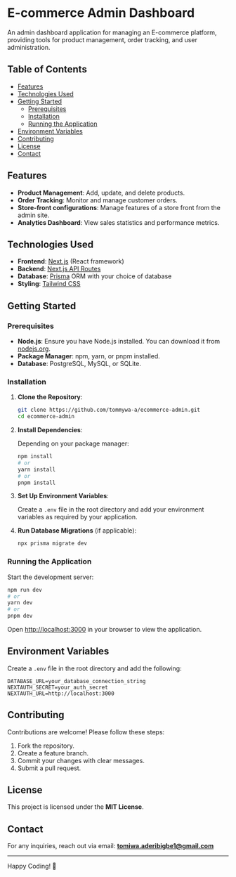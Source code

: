 # E-commerce Admin Dashboard

An admin dashboard application for managing an E-commerce platform, providing tools for product management, order tracking, and user administration.

## Table of Contents

- [Features](#features)
- [Technologies Used](#technologies-used)
- [Getting Started](#getting-started)
  - [Prerequisites](#prerequisites)
  - [Installation](#installation)
  - [Running the Application](#running-the-application)
- [Environment Variables](#environment-variables)
- [Contributing](#contributing)
- [License](#license)
- [Contact](#contact)

## Features

- **Product Management**: Add, update, and delete products.
- **Order Tracking**: Monitor and manage customer orders.
- **Store-front configurations**: Manage features of a store front from the admin site.
- **Analytics Dashboard**: View sales statistics and performance metrics.

## Technologies Used

- **Frontend**: [Next.js](https://nextjs.org/) (React framework)
- **Backend**: [Next.js API Routes](https://nextjs.org/docs/api-routes/introduction)
- **Database**: [Prisma](https://www.prisma.io/) ORM with your choice of database
- **Styling**: [Tailwind CSS](https://tailwindcss.com/)

## Getting Started

### Prerequisites

- **Node.js**: Ensure you have Node.js installed. You can download it from [nodejs.org](https://nodejs.org/).
- **Package Manager**: npm, yarn, or pnpm installed.
- **Database**: PostgreSQL, MySQL, or SQLite.

### Installation

1. **Clone the Repository**:

   ```bash
   git clone https://github.com/tommywa-a/ecommerce-admin.git
   cd ecommerce-admin
   ```

2. **Install Dependencies**:

   Depending on your package manager:

   ```bash
   npm install
   # or
   yarn install
   # or
   pnpm install
   ```

3. **Set Up Environment Variables**:

   Create a `.env` file in the root directory and add your environment variables as required by your application.

4. **Run Database Migrations** (if applicable):

   ```bash
   npx prisma migrate dev
   ```

### Running the Application

Start the development server:

```bash
npm run dev
# or
yarn dev
# or
pnpm dev
```

Open [http://localhost:3000](http://localhost:3000) in your browser to view the application.

## Environment Variables

Create a `.env` file in the root directory and add the following:

```env
DATABASE_URL=your_database_connection_string
NEXTAUTH_SECRET=your_auth_secret
NEXTAUTH_URL=http://localhost:3000
```

## Contributing

Contributions are welcome! Please follow these steps:

1. Fork the repository.
2. Create a feature branch.
3. Commit your changes with clear messages.
4. Submit a pull request.

## License

This project is licensed under the **MIT License**.

## Contact

For any inquiries, reach out via email: **[tomiwa.aderibigbe1@gmail.com](mailto:tomiwa.aderibigbe1@gmail.com)**

---

Happy Coding! 🚀
